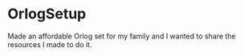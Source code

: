 # OrlogSetup
Made an affordable Orlog set for my family and I wanted to share the resources I made to do it. 
